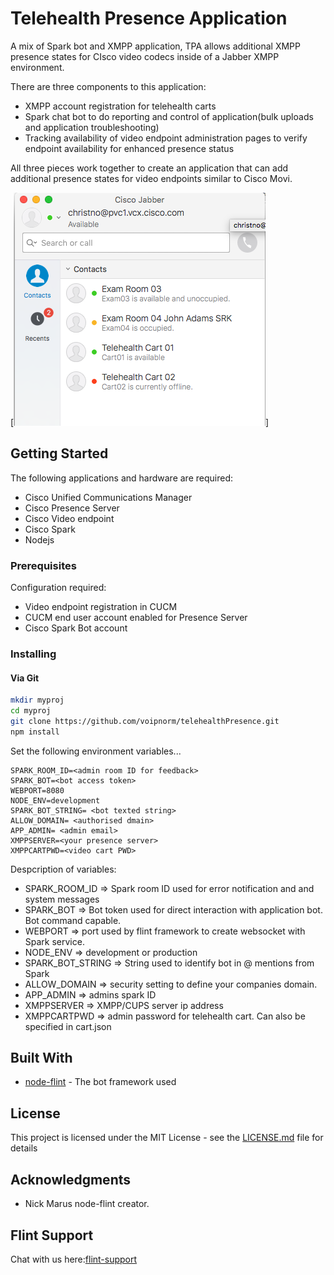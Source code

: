 # Telehealth Presence Application

A mix of Spark bot and XMPP application, TPA allows additional XMPP presence states for CIsco video codecs inside of a Jabber XMPP environment.

There are three components to this application:
* XMPP account registration for telehealth carts
* Spark chat bot to do reporting and control of application(bulk uploads and application troubleshooting)
* Tracking availability of video endpoint administration pages to verify endpoint availability for enhanced presence status

All three pieces work together to create an application that can add additional presence states for video endpoints similar to Cisco Movi.

[![Jabber Endpoint presence](/img/jabberPresence.png?raw=true)]

## Getting Started

The following applications and hardware are required:

* Cisco Unified Communications Manager
* Cisco Presence Server
* Cisco Video endpoint
* Cisco Spark
* Nodejs

### Prerequisites

Configuration required:

* Video endpoint registration in CUCM
* CUCM end user account enabled for Presence Server
* Cisco Spark Bot account


### Installing

#### Via Git
```bash
mkdir myproj
cd myproj
git clone https://github.com/voipnorm/telehealthPresence.git
npm install
```

Set the following environment variables...

```
SPARK_ROOM_ID=<admin room ID for feedback>
SPARK_BOT=<bot access token>
WEBPORT=8080
NODE_ENV=development
SPARK_BOT_STRING= <bot texted string>
ALLOW_DOMAIN= <authorised dmain>
APP_ADMIN= <admin email> 
XMPPSERVER=<your presence server>
XMPPCARTPWD=<video cart PWD>

```
Despcription of variables:
* SPARK_ROOM_ID => Spark room ID used for error notification and and system messages
* SPARK_BOT => Bot token used for direct interaction with application bot. Bot command capable.
* WEBPORT => port used by flint framework to create websocket with Spark service.
* NODE_ENV => development or production
* SPARK_BOT_STRING => String used to identify bot in @ mentions from Spark 
* ALLOW_DOMAIN => security setting to define your companies domain.
* APP_ADMIN => admins spark ID
* XMPPSERVER => XMPP/CUPS server ip address
* XMPPCARTPWD => admin password for telehealth cart. Can also be specified in cart.json

## Built With

* [node-flint](https://github.com/flint-bot/flint) - The bot framework used

## License

This project is licensed under the MIT License - see the [LICENSE.md](LICENSE.md) file for details

## Acknowledgments

* Nick Marus node-flint creator.

## Flint Support

Chat with us here:[flint-support](https://eurl.io/#rkwLEq4fZ)